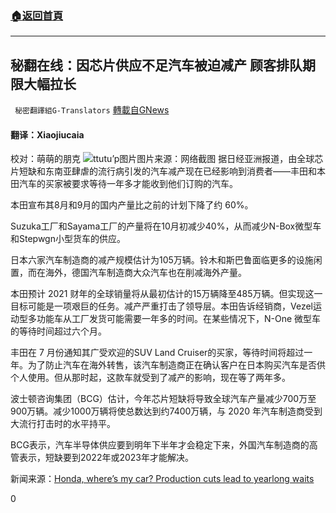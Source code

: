 ###  [:house:返回首頁](https://github.com/ourhimalayas/txt)
---


## 秘翻在线：因芯片供应不足汽车被迫减产 顾客排队期限大幅拉长
` 秘密翻譯組G-Translators` [轉載自GNews](https://gnews.org/zh-hans/1541813/)

#### 翻译：Xiaojiucaia
校对：萌萌的朋克
![](https://assets.gnews.org/wp-content/uploads/2021/09/2-75.jpg)ttutu’p图片图片来源：网络截图
据日经亚洲报道，由全球芯片短缺和东南亚肆虐的流行病引发的汽车减产现在已经影响到消费者——丰田和本田汽车的买家被要求等待一年多才能收到他们订购的汽车。

本田宣布其8月和9月的国内产量比之前的计划下降了约 60%。

Suzuka工厂和Sayama工厂的产量将在10月初减少40%，从而减少N-Box微型车和Stepwgn小型货车的供应。

日本六家汽车制造商的减产规模估计为105万辆。铃木和斯巴鲁面临更多的设施闲置，而在海外，德国汽车制造商大众汽车也在削减海外产量。

本田预计 2021 财年的全球销量将从最初估计的15万辆降至485万辆。但实现这一目标可能是一项艰巨的任务。减产严重打击了领导层。本田告诉经销商，Vezel运动型多功能车从工厂发货可能需要一年多的时间。在某些情况下，N-One 微型车的等待时间超过六个月。

丰田在 7 月份通知其广受欢迎的SUV Land Cruiser的买家，等待时间将超过一年。为了防止汽车在海外转售，该汽车制造商正在确认客户在日本购买汽车是否供个人使用。但从那时起，这款车就受到了减产的影响，现在等了两年多。

波士顿咨询集团（BCG）估计，今年芯片短缺将导致全球汽车产量减少700万至900万辆。减少1000万辆将使总数达到约7400万辆，与 2020 年汽车制造商受到大流行打击时的水平持平。

BCG表示，汽车半导体供应要到明年下半年才会稳定下来，外国汽车制造商的高管表示，短缺要到2022年或2023年才能解决。

新闻来源：[Honda, where’s my car? Production cuts lead to yearlong waits](https://asia.nikkei.com/Business/Automobiles/Honda-where-s-my-car-Production-cuts-lead-to-yearlong-waits)

0
